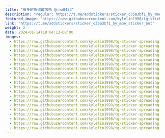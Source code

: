 ```yaml
---
title: "很多鮑魚你敢吸嗎 @nnw8433"
description: "regular: https://t.me/addstickers/sticker_c35a3bf1_by_moe_sticker_bot"
featured_image: "https://raw.githubusercontent.com/kylelin1998/tg-sticker-spreading-worldwide-images/main/img/1c0fff38-1f50-4c45-aadb-8b7db747480f.jpg"
link: "https://t.me/addstickers/sticker_c35a3bf1_by_moe_sticker_bot"
weight: 3
date: 2024-01-14T18:04:13+08:00
images:
  - https://raw.githubusercontent.com/kylelin1998/tg-sticker-spreading-worldwide-images/main/img/1c0fff38-1f50-4c45-aadb-8b7db747480f.jpg
  - https://raw.githubusercontent.com/kylelin1998/tg-sticker-spreading-worldwide-images/main/img/253bad40-41f1-4dda-bd77-99427fc66e0d.jpg
  - https://raw.githubusercontent.com/kylelin1998/tg-sticker-spreading-worldwide-images/main/img/94a886b0-c246-40ec-b8ef-a4e886e5dd11.jpg
  - https://raw.githubusercontent.com/kylelin1998/tg-sticker-spreading-worldwide-images/main/img/56b04150-e31b-45d4-9ae9-e9522e5f4dd6.jpg
  - https://raw.githubusercontent.com/kylelin1998/tg-sticker-spreading-worldwide-images/main/img/b589cb4f-d58c-4244-b915-b11c0c813301.jpg
  - https://raw.githubusercontent.com/kylelin1998/tg-sticker-spreading-worldwide-images/main/img/468cb867-a0b3-46c2-a015-3e8b37873fd4.jpg
  - https://raw.githubusercontent.com/kylelin1998/tg-sticker-spreading-worldwide-images/main/img/c1ab41f9-dda5-45b7-b7e6-7cced3e559c8.jpg
  - https://raw.githubusercontent.com/kylelin1998/tg-sticker-spreading-worldwide-images/main/img/b8025ea2-be32-45b0-af68-a641f032b8d8.jpg
  - https://raw.githubusercontent.com/kylelin1998/tg-sticker-spreading-worldwide-images/main/img/3b975fff-ae8b-46be-a45c-2ab61d98582d.jpg
  - https://raw.githubusercontent.com/kylelin1998/tg-sticker-spreading-worldwide-images/main/img/8a02c9c2-78e6-4854-b356-e89aa5fdceb5.jpg
  - https://raw.githubusercontent.com/kylelin1998/tg-sticker-spreading-worldwide-images/main/img/b683552e-af4d-41f2-8184-f222a48b92f6.jpg
  - https://raw.githubusercontent.com/kylelin1998/tg-sticker-spreading-worldwide-images/main/img/13388341-7dea-4094-b870-b5e696230f0d.jpg
  - https://raw.githubusercontent.com/kylelin1998/tg-sticker-spreading-worldwide-images/main/img/88a5f054-777c-4d5a-8de8-a64eae3ce3e3.jpg
  - https://raw.githubusercontent.com/kylelin1998/tg-sticker-spreading-worldwide-images/main/img/021338cc-13f3-4e01-893a-66b8b522d970.jpg
  - https://raw.githubusercontent.com/kylelin1998/tg-sticker-spreading-worldwide-images/main/img/649ef97a-51fa-408d-9e32-4091bc499c84.jpg
  - https://raw.githubusercontent.com/kylelin1998/tg-sticker-spreading-worldwide-images/main/img/90e3168d-6d14-4357-a521-5cc3d7f954d2.jpg
  - https://raw.githubusercontent.com/kylelin1998/tg-sticker-spreading-worldwide-images/main/img/6f1364da-298c-4c49-a2ef-936d9d6a7786.jpg
  - https://raw.githubusercontent.com/kylelin1998/tg-sticker-spreading-worldwide-images/main/img/42e0239d-4214-4f64-aedf-5f845f326d4d.jpg
  - https://raw.githubusercontent.com/kylelin1998/tg-sticker-spreading-worldwide-images/main/img/154ab0ea-6853-4477-887d-ba48c6569710.jpg
  - https://raw.githubusercontent.com/kylelin1998/tg-sticker-spreading-worldwide-images/main/img/6eeadfad-25db-4ef9-8085-69cdbba3fe1c.jpg
---
```

